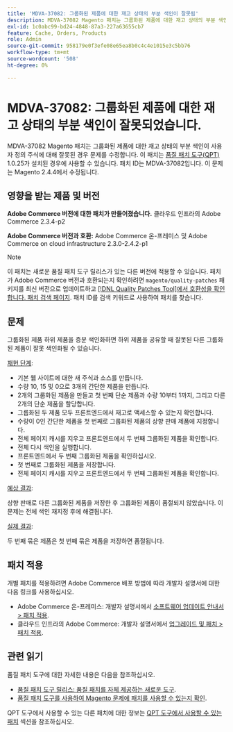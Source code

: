```yaml
---
title: 'MDVA-37082: 그룹화된 제품에 대한 재고 상태의 부분 색인이 잘못됨'
description: MDVA-37082 Magento 패치는 그룹화된 제품에 대한 재고 상태의 부분 색인이 사용자 정의 주식에 대해 잘못된 경우 문제를 수정합니다. 이 패치는 [Quality Patches Tool (QPT)](https://devdocs.magento.com/guides/v2.4/comp-mgr/patching.html#mqp) 1.0.25가 설치된 경우 사용할 수 있습니다. 패치 ID는 MDVA-37082입니다. 이 문제는 Magento 2.4.4에서 수정됩니다.
exl-id: 1c0abc99-bd24-4848-87a3-227a63655cb7
feature: Cache, Orders, Products
role: Admin
source-git-commit: 958179e0f3efe08e65ea8b0c4c4e1015e3c5bb76
workflow-type: tm+mt
source-wordcount: '508'
ht-degree: 0%

---
```


# MDVA-37082: 그룹화된 제품에 대한 재고 상태의 부분 색인이 잘못되었습니다.

MDVA-37082 Magento 패치는 그룹화된 제품에 대한 재고 상태의 부분 색인이 사용자 정의 주식에 대해 잘못된 경우 문제를 수정합니다. 이 패치는 [품질 패치 도구(QPT)](https://devdocs.magento.com/guides/v2.4/comp-mgr/patching.html#mqp) 1.0.25가 설치된 경우에 사용할 수 있습니다. 패치 ID는 MDVA-37082입니다. 이 문제는 Magento 2.4.4에서 수정됩니다.


## 영향을 받는 제품 및 버전

**Adobe Commerce 버전에 대한 패치가 만들어졌습니다.**
클라우드 인프라의 Adobe Commerce 2.3.4-p2

**Adobe Commerce 버전과 호환:**
Adobe Commerce 온-프레미스 및 Adobe Commerce on cloud infrastructure 2.3.0-2.4.2-p1
>[!NOTE]
>
>이 패치는 새로운 품질 패치 도구 릴리스가 있는 다른 버전에 적용할 수 있습니다. 패치가 Adobe Commerce 버전과 호환되는지 확인하려면 `magento/quality-patches` 패키지를 최신 버전으로 업데이트하고 [[!DNL Quality Patches Tool]에서 호환성을 확인합니다. 패치 검색 페이지](https://devdocs.magento.com/quality-patches/tool.html#patch-grid). 패치 ID를 검색 키워드로 사용하여 패치를 찾습니다.

## 문제

그룹화된 제품 하위 제품을 증분 색인화하면 하위 제품을 공유할 때 잘못된 다른 그룹화된 제품이 잘못 색인화될 수 있습니다.

<u>재현 단계</u>:

* 기본 웹 사이트에 대한 새 주식과 소스를 만듭니다.
* 수량 10, 15 및 0으로 3개의 간단한 제품을 만듭니다.
* 2개의 그룹화된 제품을 만들고 첫 번째 단순 제품과 수량 10부터 1까지, 그리고 다른 2개의 단순 제품을 할당합니다.
* 그룹화된 두 제품 모두 프론트엔드에서 재고로 액세스할 수 있는지 확인합니다.
* 수량이 0인 간단한 제품을 첫 번째로 그룹화된 제품의 상향 판매 제품에 지정합니다.
* 전체 페이지 캐시를 지우고 프론트엔드에서 두 번째 그룹화된 제품을 확인합니다.
* 전체 다시 색인을 실행합니다.
* 프론트엔드에서 두 번째 그룹화된 제품을 확인하십시오.
* 첫 번째로 그룹화된 제품을 저장합니다.
* 전체 페이지 캐시를 지우고 프론트엔드에서 두 번째 그룹화된 제품을 확인합니다.

<u>예상 결과</u>:

상향 판매로 다른 그룹화된 제품을 저장한 후 그룹화된 제품이 품절되지 않았습니다. 이 문제는 전체 색인 재지정 후에 해결됩니다.

<u>실제 결과</u>:

두 번째 묶은 제품은 첫 번째 묶은 제품을 저장하면 품절됩니다.

## 패치 적용

개별 패치를 적용하려면 Adobe Commerce 배포 방법에 따라 개발자 설명서에 대한 다음 링크를 사용하십시오.

* Adobe Commerce 온-프레미스: 개발자 설명서에서 [소프트웨어 업데이트 안내서 > 패치 적용](https://devdocs.magento.com/guides/v2.4/comp-mgr/patching/mqp.html).
* 클라우드 인프라의 Adobe Commerce: 개발자 설명서에서 [업그레이드 및 패치 > 패치 적용](https://devdocs.magento.com/cloud/project/project-patch.html).

## 관련 읽기

품질 패치 도구에 대한 자세한 내용은 다음을 참조하십시오.

* [품질 패치 도구 릴리스: 품질 패치를 자체 제공하는 새로운 도구](/help/announcements/adobe-commerce-announcements/magento-quality-patches-released-new-tool-to-self-serve-quality-patches.md).
* [품질 패치 도구를 사용하여 Magento 문제에 패치를 사용할 수 있는지 확인](/help/support-tools/patches-available-in-qpt-tool/check-patch-for-magento-issue-with-magento-quality-patches.md).

QPT 도구에서 사용할 수 있는 다른 패치에 대한 정보는 [QPT 도구에서 사용할 수 있는 패치](https://support.magento.com/hc/en-us/sections/360010506631-Patches-available-in-QPT-tool-) 섹션을 참조하십시오.

